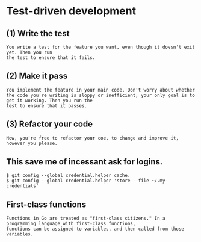 # Test-driven development

## (1) Write the test
    You write a test for the feature you want, even though it doesn't exit yet. Then you run
    the test to ensure that it fails.
## (2) Make it pass
    You implement the feature in your main code. Don't worry about whether the code you're writing is sloppy or inefficient; your only goal is to get it working. Then you run the
    test to ensure that it passes.
## (3) Refactor your code
    Now, you're free to refactor your coe, to change and improve it, however you please. 

## This save me of incessant ask for logins. 
```git
$ git config --global credential.helper cache.
$ git config --global credential.helper 'store --file ~/.my-credentials'
```
## First-class functions
    Functions in Go are treated as "first-class citizens." In a programming language with first-class functions,
    functions can be assigned to variables, and then called from those variables.

    
